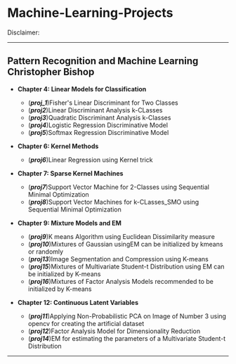 # Machine-Learning-Projects

Disclaimer: 

--------------------------------------------------------------------------------------------------------
## Pattern Recognition and Machine Learning Christopher Bishop

   * **Chapter 4: Linear Models for Classification**
       * (***proj_1***)Fisher's Linear Discriminant for Two Classes
       * (***proj2***)Linear Discriminant Analysis k-CLasses
       * (***proj3***)Quadratic Discriminant Analysis k-Classes
       * (***proj4***)Logistic Regression Discriminative Model
       * (***proj5***)Softmax Regression Discriminative Model
       
   * **Chapter 6: Kernel Methods**
      * (***proj6***)Linear Regression using Kernel trick
      
   * **Chapter 7: Sparse Kernel Machines**
      * (***proj7***)Support Vector Machine for 2-Classes using Sequential Minimal Optimization
      * (***proj8***)Support Vector Machines for k-CLasses_SMO using Sequential Minimal Optimization
      
   * **Chapter 9: Mixture Models and EM**
      * (***proj9***)K means Algorithm using Euclidean Dissimilarity measure
      * (***proj10***)Mixtures of Gaussian usingEM can be initialized by kmeans or randomly
      * (***proj13***)Image Segmentation and Compression using K-means
      * (***proj15***)Mixtures of Multivariate Student-t Distribution using EM can be initialized by K-means
      * (***proj16***)Mixtures of Factor Analysis Models recommended to be initialized by K-means
      
   * **Chapter 12: Continuous Latent Variables**
      * (***proj11***)Applying Non-Probabilistic PCA on Image of Number 3 using opencv for creating the artificial dataset
      * (***proj12***)Factor Analysis Model for Dimensionality Reduction
      * (***proj14***)EM for estimating the parameters of a Multivariate Student-t Distribution
    
--------------------------------------------------------------------------------------------------------
    
